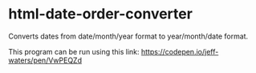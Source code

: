 # html-date-order-converter
Converts dates from date/month/year format to year/month/date format.

This program can be run using this link: https://codepen.io/jeff-waters/pen/VwPEQZd
